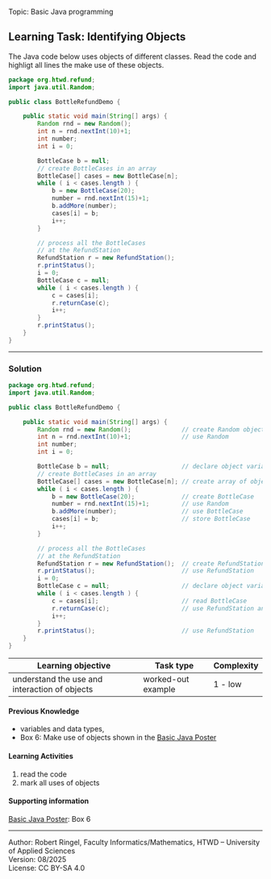 Topic: Basic Java programming

## Learning Task: Identifying Objects

The Java code below uses objects of different classes. Read the code and highligt all lines the make use of these objects.

``` java
package org.htwd.refund;
import java.util.Random;

public class BottleRefundDemo {

    public static void main(String[] args) {
        Random rnd = new Random();
        int n = rnd.nextInt(10)+1;
        int number;
        int i = 0;

        BottleCase b = null;
        // create BottleCases in an array
        BottleCase[] cases = new BottleCase[n];
        while ( i < cases.length ) {
            b = new BottleCase(20);
            number = rnd.nextInt(15)+1;
            b.addMore(number);
            cases[i] = b;
            i++;
        }

        // process all the BottleCases 
	    // at the RefundStation
        RefundStation r = new RefundStation();
        r.printStatus();
        i = 0;
        BottleCase c = null;
        while ( i < cases.length ) {
            c = cases[i];
            r.returnCase(c);
            i++;
        }
        r.printStatus();
    }
}
```

---------------------------------------

### Solution

``` java
package org.htwd.refund;
import java.util.Random;

public class BottleRefundDemo {

    public static void main(String[] args) {
        Random rnd = new Random();              // create Random object
        int n = rnd.nextInt(10)+1;              // use Random
        int number;
        int i = 0;

        BottleCase b = null;                    // declare object variable
        // create BottleCases in an array
        BottleCase[] cases = new BottleCase[n]; // create array of objects
        while ( i < cases.length ) {            
            b = new BottleCase(20);             // create BottleCase
            number = rnd.nextInt(15)+1;         // use Random
            b.addMore(number);                  // use BottleCase
            cases[i] = b;                       // store BottleCase
            i++;
        }

        // process all the BottleCases 
	    // at the RefundStation
        RefundStation r = new RefundStation();  // create RefundStation
        r.printStatus();                        // use RefundStation
        i = 0;
        BottleCase c = null;                    // declare object variable
        while ( i < cases.length ) {
            c = cases[i];                       // read BottleCase
            r.returnCase(c);                    // use RefundStation and BottleCase
            i++;
        }
        r.printStatus();                        // use RefundStation
    }
}
```


| **Learning objective**                           | **Task type**   | **Complexity** |
| ------------------------------------------------ | --------------- | -------------- |
| understand the use and interaction of objects | worked-out example | 1 - low        |  

#### Previous Knowledge

- variables and data types,  
- Box 6: Make use of objects shown in the [Basic Java Poster](00_JavaPoster_HK_engl.pdf)  

#### Learning Activities

1) read the code
2) mark all uses of objects

#### Supporting information

[Basic Java Poster](00_JavaPoster_HK_engl.pdf): Box 6 

---------------------------------------
Author: Robert Ringel, Faculty Informatics/Mathematics, HTWD – University of Applied Sciences  
Version: 08/2025            
License: CC BY-SA 4.0
